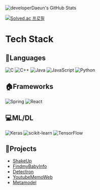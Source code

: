 ![developerDaeun's GitHub Stats](https://github-readme-stats.vercel.app/api?username=developerDaeun&theme=dark&show_icons=true)

[![Solved.ac 프로필](http://mazassumnida.wtf/api/v2/generate_badge?boj=ekdms4213)](https://solved.ac/ekdms4213)

# Tech Stack
## :speech_balloon:Languages
![C](https://img.shields.io/badge/c-%2300599C.svg?style=for-the-badge&logo=c&logoColor=white)
![C++](https://img.shields.io/badge/c++-%2300599C.svg?style=for-the-badge&logo=c%2B%2B&logoColor=white)
![Java](https://img.shields.io/badge/java-%23ED8B00.svg?style=for-the-badge&logo=java&logoColor=white)
![JavaScript](https://img.shields.io/badge/javascript-%23323330.svg?style=for-the-badge&logo=javascript&logoColor=%23F7DF1E)
![Python](https://img.shields.io/badge/python-3670A0?style=for-the-badge&logo=python&logoColor=ffdd54)

## :house:Frameworks
![Spring](https://img.shields.io/badge/spring-%236DB33F.svg?style=for-the-badge&logo=spring&logoColor=white)
![React](https://img.shields.io/badge/react-%2320232a.svg?style=for-the-badge&logo=react&logoColor=%2361DAFB)

## :computer:ML/DL
![Keras](https://img.shields.io/badge/Keras-%23D00000.svg?style=for-the-badge&logo=Keras&logoColor=white)
![scikit-learn](https://img.shields.io/badge/scikit--learn-%23F7931E.svg?style=for-the-badge&logo=scikit-learn&logoColor=white)
![TensorFlow](https://img.shields.io/badge/TensorFlow-%23FF6F00.svg?style=for-the-badge&logo=TensorFlow&logoColor=white)

## :notebook:Projects
- [ShakeUp](https://github.com/developerDaeun/shakeup)
- [FindmyBabyInfo](https://github.com/developerDaeun/FindmyBabyInfo)
- [Detectron](https://github.com/developerDaeun/Detectron)
- [YoutubeMemoWeb](https://github.com/developerDaeun/YoutubeMemoWeb)
- [Metamodel]()
